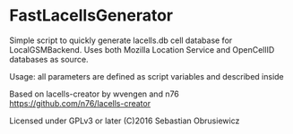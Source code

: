 # FastLacellsGenerator
Simple script to quickly generate lacells.db cell database for LocalGSMBackend.
Uses both Mozilla Location Service and OpenCellID databases as source.

Usage: all parameters are defined as script variables and described inside

Based on lacells-creator by wvengen and n76
https://github.com/n76/lacells-creator

Licensed under GPLv3 or later
(C)2016 Sebastian Obrusiewicz
